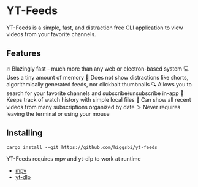 # YT-Feeds

YT-Feeds is a simple, fast, and distraction free CLI application to view videos from your favorite channels.

## Features

🔥 Blazingly fast - much more than any web or electron-based system
💻 Uses a tiny amount of memory
👀 Does not show distractions like shorts, algorithmically generated feeds, nor clickbait thumbnails
🔍 Allows you to search for your favorite channels and subscribe/unsubscribe in-app
📜 Keeps track of watch history with simple local files 
🎥 Can show all recent videos from many subscriptions organized by date
＞ Never requires leaving the terminal or using your mouse

## Installing

`cargo install --git https://github.com/higgsbi/yt-feeds`

YT-Feeds requires mpv and yt-dlp to work at runtime
- [mpv](https://github.com/mpv-player/mpv)
- [yt-dlp](https://github.com/yt-dlp/yt-dlp)






